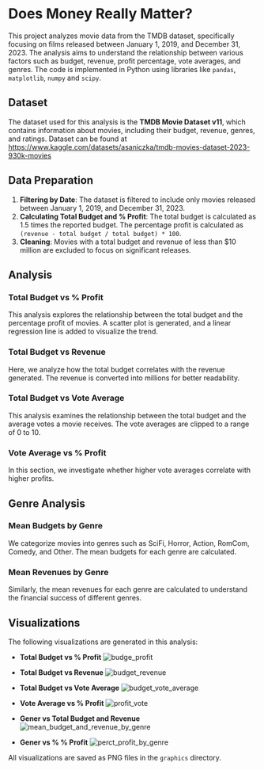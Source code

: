# Does Money Really Matter? 

This project analyzes movie data from the TMDB dataset, specifically focusing on films released between January 1, 2019, and December 31, 2023. The analysis aims to understand the relationship between various factors such as budget, revenue, profit percentage, vote averages, and genres. The code is implemented in Python using libraries like `pandas`, `matplotlib`, `numpy` and `scipy`.

## Dataset

The dataset used for this analysis is the **TMDB Movie Dataset v11**, which contains information about movies, including their budget, revenue, genres, and ratings. Dataset can be found at https://www.kaggle.com/datasets/asaniczka/tmdb-movies-dataset-2023-930k-movies


## Data Preparation

1. **Filtering by Date**: The dataset is filtered to include only movies released between January 1, 2019, and December 31, 2023.
2. **Calculating Total Budget and % Profit**: The total budget is calculated as 1.5 times the reported budget. The percentage profit is calculated as `(revenue - total budget / total budget) * 100`.
3. **Cleaning**: Movies with a total budget and revenue of less than $10 million are excluded to focus on significant releases.

## Analysis

### Total Budget vs % Profit

This analysis explores the relationship between the total budget and the percentage profit of movies. A scatter plot is generated, and a linear regression line is added to visualize the trend.

### Total Budget vs Revenue

Here, we analyze how the total budget correlates with the revenue generated. The revenue is converted into millions for better readability.

### Total Budget vs Vote Average

This analysis examines the relationship between the total budget and the average votes a movie receives. The vote averages are clipped to a range of 0 to 10.

### Vote Average vs % Profit

In this section, we investigate whether higher vote averages correlate with higher profits.

## Genre Analysis

### Mean Budgets by Genre

We categorize movies into genres such as SciFi, Horror, Action, RomCom, Comedy, and Other. The mean budgets for each genre are calculated.

### Mean Revenues by Genre

Similarly, the mean revenues for each genre are calculated to understand the financial success of different genres.

## Visualizations

The following visualizations are generated in this analysis:

- **Total Budget vs % Profit**
  ![budge_profit](https://github.com/user-attachments/assets/ea448d73-6990-4b61-bcd7-abb23c7a90a7)

- **Total Budget vs Revenue**
  ![budget_revenue](https://github.com/user-attachments/assets/f22505b5-f21f-4bfc-9314-84e6d53bb8cc)

- **Total Budget vs Vote Average**
  ![budget_vote_average](https://github.com/user-attachments/assets/a60f7aa9-bd24-43ae-ac52-0c5b03ea5020)

- **Vote Average vs % Profit**
  ![profit_vote](https://github.com/user-attachments/assets/0f885258-3116-4d80-b847-2238069d6b63)

- **Gener vs Total Budget and Revenue**
  ![mean_budget_and_revenue_by_genre](https://github.com/user-attachments/assets/e47d7ed2-cf43-4107-b2b2-afce2ef3abe2)

- **Gener vs % % Profit**
  ![perct_profit_by_genre](https://github.com/user-attachments/assets/021002fe-d0b2-4361-86d6-6c474faa1def)

All visualizations are saved as PNG files in the `graphics` directory.

